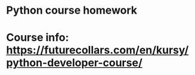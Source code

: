 # Python course homework
# Course info: https://futurecollars.com/en/kursy/python-developer-course/
